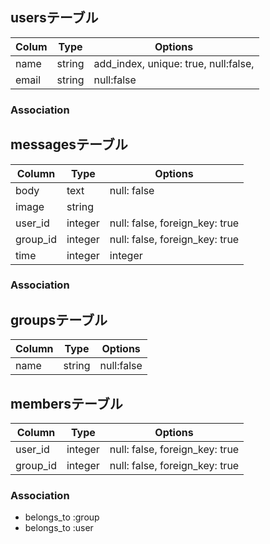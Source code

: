 
## usersテーブル
|Colum|Type|Options|
|-----|----|-------|
|name|string|add_index, unique: true, null:false,|
|email|string|null:false|

### Association

## messagesテーブル
|Column|Type|Options|
|----|----|-------|
|body|text|null: false|
|image|string||
|user_id|integer|null: false, foreign_key: true|
|group_id|integer|null: false, foreign_key: true|
|time|integer|integer|null: false|

### Association

## groupsテーブル
|Column|Type|Options|
|----|----|------|
|name|string|null:false|



## membersテーブル

|Column|Type|Options|
|------|----|-------|
|user_id|integer|null: false, foreign_key: true|
|group_id|integer|null: false, foreign_key: true|

### Association
- belongs_to :group
- belongs_to :user

